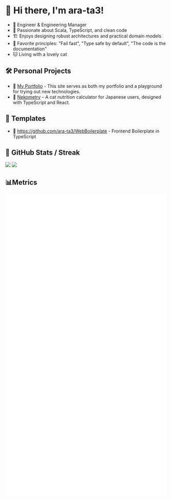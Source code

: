 # 👋 Hi there, I'm ara-ta3!

- 🚀 Engineer & Engineering Manager
- 🧪 Passionate about Scala, TypeScript, and clean code
- 🏗️ Enjoys designing robust architectures and practical domain models
- 💬 Favorite principles: "Fail fast", "Type safe by default", "The code is the documentation"
- 🐱 Living with a lovely cat

## 🛠️ Personal Projects

- 🔹 [My Portfolio](https://ara-ta3.github.io/) - This site serves as both my portfolio and a playground for trying out new technologies.
- 🔹 [Nekometry](https://nekometry.web.app/?utm_source=github&utm_medium=referral) – A cat nutrition calculator for Japanese users, designed with TypeScript and React.

## 📜 Templates

- 🔹 https://github.com/ara-ta3/WebBoilerplate - Frontend Boilerplate in TypeScript

## 🔧 GitHub Stats / Streak

<img src="https://github-readme-stats.vercel.app/api?username=ara-ta3&show_icons=true&theme=tokyonight" />
<img src="https://streak-stats.demolab.com/?user=ara-ta3&theme=tokyonight" />


## 📊Metrics

<picture>
  <img src="./metrics.svg" alt="GitHub Metrics">
</picture>

